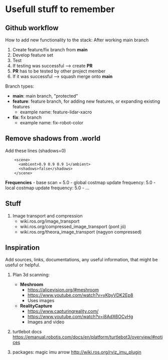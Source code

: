 # Usefull stuff to remember

## Github workflow
How to add new functionality to the stack:
After working main branch
1. Create feature/fix branch from **main**
2. Develop feature set
3. Test
4. If testing was successful --> create **PR**
5. **PR** has to be tested by other project member
6. If it was successful --> squash merge onto **main**

Branch types:
- **main**: main branch, "protected"
- **feature**: feature branch, for adding new features, or expanding existing features
    - example name: feature-lidar-xacro
- **fix**: fix branch
    - example name: fix-robot-color

## Remove shadows from .world
Add these lines (shadows=0)
```
    <scene>
      <ambient>0.9 0.9 0.9 1</ambient>
      <shadows>false</shadows>
    </scene>
```



**Frequencies**
    - base scan = 5.0
    - global costmap update frequency: 5.0
    - local costmap update frequency: 5.0
    - ...

## Stuff
1. Image transport and compression
    - wiki.ros.org/image_transport
    - wiki.ros.org/compressed_image_transport (pont jó)
    - wiki.ros.org/theora_image_transport (nagyon compressed)

## Inspiration
Add sources, links, documentations, any useful information, that might be useful or helpful.
1. Plan 3d scanning:
    - **Meshroom**
        - https://alicevision.org/#meshroom
        - https://www.youtube.com/watch?v=yKbyVDK2Ep8
        - Uses images
    - **RealityCapture**
        - https://www.capturingreality.com/
        - https://www.youtube.com/watch?v=i8AdX6OCvHg
        - Images and video

2. turtlebot docs
https://emanual.robotis.com/docs/en/platform/turtlebot3/overview/#notices

3. packages:
magic imu arrow
http://wiki.ros.org/rviz_imu_plugin